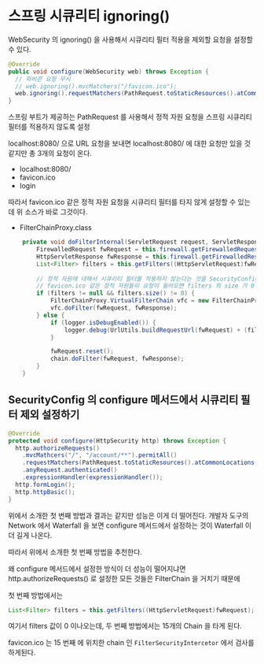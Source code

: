 # 스프링 시큐리티 ignoring()

WebSecurity 의 ignoring() 을 사용해서 시큐리티 필터 적용을 제외할 요청을 설정할 수 있다.

```java
@Override
public void configure(WebSecurity web) throws Exception {
  // 파비콘 요청 무시
  // web.ignoring().mvcMatchers("/favicon.ico");
  web.ignoring().requestMatchers(PathRequest.toStaticResources().atCommonLocations());
}
```

스프링 부트가 제공하는 PathRequest 를 사용해서 정적 자원 요청을 스프링 시큐리티 필터를 적용하지 않도록 설정

localhost:8080/ 으로 URL 요청을 보내면 localhost:8080/ 에 대한 요청만 있을 것 같지만 총 3개의 요청이 온다.

- localhost:8080/
- favicon.ico
- login 

따라서 favicon.ico 같은 정적 자원 요청을 시큐리티 필터를 타지 않게 설정할 수 있는데 위 소스가 바로 그것이다.

- FilterChainProxy.class

```java
    private void doFilterInternal(ServletRequest request, ServletResponse response, FilterChain chain) throws IOException, ServletException {
        FirewalledRequest fwRequest = this.firewall.getFirewalledRequest((HttpServletRequest)request);
        HttpServletResponse fwResponse = this.firewall.getFirewalledResponse((HttpServletResponse)response);
        List<Filter> filters = this.getFilters((HttpServletRequest)fwRequest);
        
        // 정적 자원에 대해서 시큐리티 필터를 적용하지 않는다는 것을 SecurityConfig 에서 설정하면 
        // favicon.ico 같은 정적 자원들이 요청이 들어오면 filters 의 size 가 0 이 된다.
        if (filters != null && filters.size() != 0) {
            FilterChainProxy.VirtualFilterChain vfc = new FilterChainProxy.VirtualFilterChain(fwRequest, chain, filters);
            vfc.doFilter(fwRequest, fwResponse);
        } else {
            if (logger.isDebugEnabled()) {
                logger.debug(UrlUtils.buildRequestUrl(fwRequest) + (filters == null ? " has no matching filters" : " has an empty filter list"));
            }

            fwRequest.reset();
            chain.doFilter(fwRequest, fwResponse);
        }
    }
```

## SecurityConfig 의 configure 메서드에서 시큐리티 필터 제외 설정하기

```java
@Override
protected void configure(HttpSecurity http) throws Exception {
  http.authorizeRequests()
    .mvcMathcers("/", "/account/**").permitAll()
    .requestMatchers(PathRequest.toStaticResources().atCommonLocations()).permitAll()
    .anyRequest.authenticated()
    .expressionHandler(expressionHandler());
  http.formLogin();
  http.httpBasic();
}
```

위에서 소개한 첫 번째 방법과 결과는 같지만 성능은 이게 더 떨어진다. 개발자 도구의 Network 에서 Waterfall 을 보면 configure 메서드에서 설정하는 것이 Waterfall 이 더 길게 나온다.

따라서 위에서 소개한 첫 번째 방법을 추천한다.

왜 configure 메서드에서 설정한 방식이 더 성능이 떨어지냐면 http.authorizeRequests() 로 설정한 모든 것들은 FilterChain 을 거치기 때문에

첫 번째 방법에서는 

```java
List<Filter> filters = this.getFilters((HttpServletRequest)fwRequest);
```

여기서 filters 값이 0 이나오는데, 두 번째 방법에서는 15개의 Chain 을 타게 된다.

favicon.ico 는 15 번째 에 위치한 chain 인 `FilterSecurityIntercetor` 에서 검사를 하게된다.
